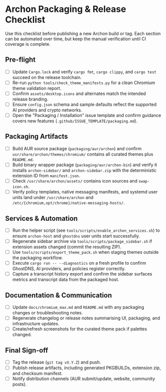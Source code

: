 # Archon Packaging & Release Checklist

Use this checklist before publishing a new Archon build or tag. Each section can be automated over time, but keep the manual verification until CI coverage is complete.

## Pre-flight

- [ ] Update `Cargo.lock` and verify `cargo fmt`, `cargo clippy`, and `cargo test` succeed on the release toolchain.
- [ ] Re-run `python tools/check_theme_manifests.py` for a clean Chromium theme validation report.
- [ ] Confirm `assets/desktop.icons` and alternates match the intended release branding.
- [ ] Ensure `config.json` schema and sample defaults reflect the supported AI providers and crypto networks.
- [ ] Open the "Packaging / Installation" issue template and confirm guidance covers new features (`.github/ISSUE_TEMPLATE/packaging.md`).

## Packaging Artifacts

- [ ] Build AUR source package (`packaging/aur/archon`) and confirm `usr/share/archon/themes/chromium/` contains all curated themes plus `README.md`.
- [ ] Build binary wrapper package (`packaging/aur/archon-bin`) and verify it installs `archon-sidebar/` and `archon-sidebar.zip` with the deterministic extension ID from `manifest.json`.
- [ ] Check `/usr/share/archon/assets/` contains icon sources and `swap-icon.sh`.
- [ ] Verify policy templates, native messaging manifests, and systemd user units land under `/usr/share/archon` and `/etc/{chromium,opt/chrome}/native-messaging-hosts/`.

## Services & Automation

- [ ] Run the helper script (see `tools/scripts/enable_archon_services.sh`) to ensure `archon-host` and `ghostdns` user units start successfully.
- [ ] Regenerate sidebar archive via `tools/scripts/package_sidebar.sh` if extension assets changed (commit the resulting ZIP).
- [ ] Use `tools/scripts/export_theme_pack.sh` when staging themes outside the packaging workflow.
- [ ] Execute `cargo run -- --diagnostics` on a fresh profile to confirm GhostDNS, AI providers, and policies register correctly.
- [ ] Capture a transcript history export and confirm the sidebar surfaces metrics and transcript data from the packaged host.

## Documentation & Communication

- [ ] Update `docs/chromium_max.md` and `README.md` with any packaging changes or troubleshooting notes.
- [ ] Regenerate changelog or release notes summarising UI, packaging, and infrastructure updates.
- [ ] Create/refresh screenshots for the curated theme pack if palettes changed.

## Final Sign-off

- [ ] Tag the release (`git tag vX.Y.Z`) and push.
- [ ] Publish release artifacts, including generated PKGBUILDs, extension zip, and checksum manifest.
- [ ] Notify distribution channels (AUR submit/update, website, community posts).
